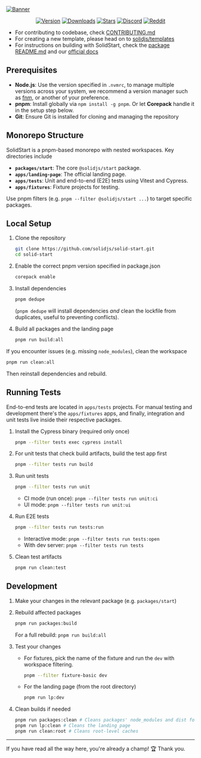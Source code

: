 [![Banner](https://assets.solidjs.com/banner?project=Start&type=core)](https://github.com/solidjs)

<div align="center">

[![Version](https://img.shields.io/npm/v/@solidjs/start.svg?style=for-the-badge&color=blue&logo=npm)](https://npmjs.com/package/@solidjs/start)
[![Downloads](https://img.shields.io/npm/dm/@solidjs/start.svg?style=for-the-badge&color=green&logo=npm)](https://npmjs.com/package/@solidjs/start)
[![Stars](https://img.shields.io/github/stars/solidjs/solid-start?style=for-the-badge&color=yellow&logo=github)](https://github.com/solidjs/solid-start)
[![Discord](https://img.shields.io/discord/722131463138705510?label=join&style=for-the-badge&color=5865F2&logo=discord&logoColor=white)](https://discord.com/invite/solidjs)
[![Reddit](https://img.shields.io/reddit/subreddit-subscribers/solidjs?label=join&style=for-the-badge&color=FF4500&logo=reddit&logoColor=white)](https://reddit.com/r/solidjs)

</div>

- For contributing to codebase, check [CONTRIBUTING.md](/CONTRIBUTING.md)
- For creating a new template, please head on to [solidjs/templates](https://github.com/solidjs/templates)
- For instructions on building with SolidStart, check the [package README.md](/packages/start/README.md) and our [official docs](https://docs.solidjs.com/solid-start)

## Prerequisites

- **Node.js**: Use the version specified in `.nvmrc`, to manage multiple versions across your system, we recommend a version manager such as [fnm](https://github.com/Schniz/fnm), or another of your preference.
- **pnpm**: Install globally via `npm install -g pnpm`. Or let **Corepack** handle it in the setup step below.
- **Git**: Ensure Git is installed for cloning and managing the repository

## Monorepo Structure

SolidStart is a pnpm-based monorepo with nested workspaces. Key directories include

- **`packages/start`**: The core `@solidjs/start` package.
- **`apps/landing-page`**: The official landing page.
- **`apps/tests`**: Unit and end-to-end (E2E) tests using Vitest and Cypress.
- **`apps/fixtures`**: Fixture projects for testing.

Use pnpm filters (e.g. `pnpm --filter @solidjs/start ...`) to target specific packages.

## Local Setup

1. Clone the repository

   ```bash
   git clone https://github.com/solidjs/solid-start.git
   cd solid-start
   ```

2. Enable the correct pnpm version specified in package.json

   ```bash
   corepack enable
   ```

3. Install dependencies

   ```bash
   pnpm dedupe
   ```

   (`pnpm dedupe` will install dependencies _and_ clean the lockfile from duplicates, useful to preventing conflicts).

4. Build all packages and the landing page
   ```bash
   pnpm run build:all
   ```

If you encounter issues (e.g. missing `node_modules`), clean the workspace

```bash
pnpm run clean:all
```

Then reinstall dependencies and rebuild.

## Running Tests

End-to-end tests are located in `apps/tests` projects. For manual testing and development there's the `apps/fixtures` apps, and finally, integration and unit tests live inside their respective packages.

1. Install the Cypress binary (required only once)

   ```bash
   pnpm --filter tests exec cypress install
   ```

2. For unit tests that check build artifacts, build the test app first

   ```bash
   pnpm --filter tests run build
   ```

3. Run unit tests

   ```bash
   pnpm --filter tests run unit
   ```

   - CI mode (run once): `pnpm --filter tests run unit:ci`
   - UI mode: `pnpm --filter tests run unit:ui`

4. Run E2E tests

   ```bash
   pnpm --filter tests run tests:run
   ```

   - Interactive mode: `pnpm --filter tests run tests:open`
   - With dev server: `pnpm --filter tests run tests`

5. Clean test artifacts
   ```bash
   pnpm run clean:test
   ```

## Development

1. Make your changes in the relevant package (e.g. `packages/start`)

2. Rebuild affected packages

   ```bash
   pnpm run packages:build
   ```

   For a full rebuild: `pnpm run build:all`

3. Test your changes

   - For fixtures, pick the name of the fixture and run the `dev` with workspace filtering.
     ```bash
     pnpm --filter fixture-basic dev
     ```
   - For the landing page (from the root directory)
     ```bash
     pnpm run lp:dev
     ```

4. Clean builds if needed
   ```bash
   pnpm run packages:clean # Cleans packages' node_modules and dist folders
   pnpm run lp:clean # Cleans the landing page
   pnpm run clean:root # Cleans root-level caches
   ```

---

If you have read all the way here, you're already a champ! 🏆
Thank you.
